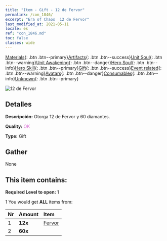 ```yaml
---
title: "Item - Gift - 12 de Fervor"
permalink: /con_1846/
excerpt: "Era of Chaos  12 de Fervor"
last_modified_at: 2021-05-11
locale: es
ref: "con_1846.md"
toc: false
classes: wide
---
```

 [Materials](/ItemsES/){: .btn .btn--primary}[Artifacts](/ItemsES/Artifacts/){: .btn .btn--success}[Unit Soul](/ItemsES/UnitSoul/){: .btn .btn--warning}[Unit Awakening](/ItemsES/UnitAwakening/){: .btn .btn--danger}[Hero Soul](/ItemsES/HeroSoul/){: .btn .btn--info}[Hero Skill](/ItemsES/HeroSkill/){: .btn .btn--primary}[Gift](/ItemsES/Gift/){: .btn .btn--success}[Event related](/ItemsES/Events/){: .btn .btn--warning}[Avatars](/ItemsES/Avatars/){: .btn .btn--danger}[Consumables](/ItemsES/Consumables/){: .btn .btn--info}[Unknown](/ItemsES/Unknown/){: .btn .btn--primary}

 ![12 de Fervor](/images/t/i_907469.png)

## Detalles
 **Descripción:** Otorga 12 de Fervor y 60 diamantes.

 **Quality:** <span style="color: #DA70D6">OK</span>

 **Type:** Gift

## Gather

  None

## This item contains:

 **Required Level to open:** 1

 1 You would get **ALL** items  from:

  | Nr | Amount |     Item    |
  |:---|:-------|:------------|
  | 1 |  **12x** | [Fervor](/ItemsES/con_954/) |  | 
  | 2 |  **60x** | <i class="fas fa-gem"/> |  | 
